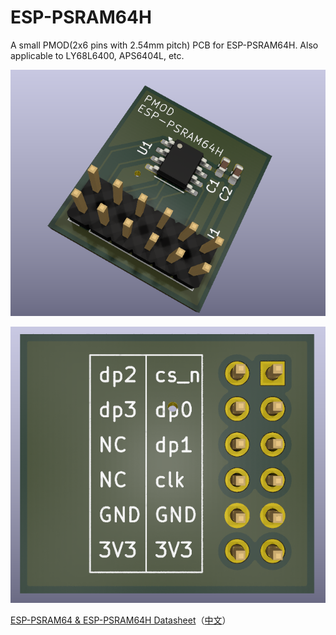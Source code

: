 # ESP-PSRAM64H

A small PMOD(2x6 pins with 2.54mm pitch) PCB for ESP-PSRAM64H. Also applicable to LY68L6400, APS6404L, etc.

![PCB 3D Model Front](./screenshot/PCB_3D_F.png)

![PCB 3D Model Back](./screenshot/PCB_3D_B.png)

[ESP-PSRAM64 & ESP-PSRAM64H Datasheet](https://cdn-shop.adafruit.com/product-files/4677/4677_esp-psram64_esp-psram64h_datasheet_en.pdf)（[中文](https://www.espressif.com.cn/sites/default/files/documentation/esp-psram64_esp-psram64h_datasheet_cn.pdf)）